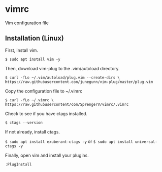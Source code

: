 # vimrc
Vim configuration file

## Installation (Linux)

First, install vim.

`$ sudo apt install vim -y`

Then, download vim-plug to the .vim/autoload directory.

`$ curl -fLo ~/.vim/autoload/plug.vim --create-dirs \
    https://raw.githubusercontent.com/junegunn/vim-plug/master/plug.vim`

Copy the configuration file to ~/.vimrc

`$ curl -fLo ~/.vimrc \
    https://raw.githubusercontent/com/SprengerV/vimrc/.vimrc`

Check to see if you have ctags installed.

`$ ctags --version`

If not already, install ctags.

`$ sudo apt install exuberant-ctags -y`
or
`$ sudo apt install universal-ctags -y`

Finally, open vim and install your plugins.

`:PlugInstall`
